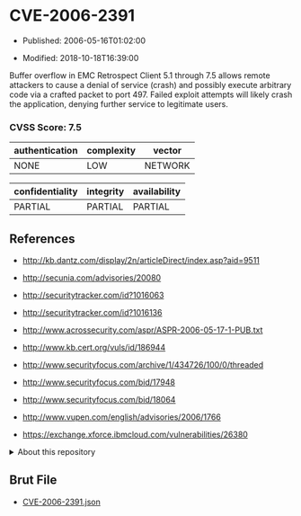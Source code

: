 # CVE-2006-2391

- Published: 2006-05-16T01:02:00

- Modified: 2018-10-18T16:39:00

Buffer overflow in EMC Retrospect Client 5.1 through 7.5 allows remote attackers to cause a denial of service (crash) and possibly execute arbitrary code via a crafted packet to port 497. Failed exploit attempts will likely crash the application, denying further service to legitimate users.

### CVSS Score: **7.5**

| authentication | complexity | vector |
| --- | --- | --- |
| NONE | LOW | NETWORK |

| confidentiality | integrity | availability |
| --- | --- | --- |
| PARTIAL | PARTIAL | PARTIAL |

## References

* http://kb.dantz.com/display/2n/articleDirect/index.asp?aid=9511

* http://secunia.com/advisories/20080

* http://securitytracker.com/id?1016063

* http://securitytracker.com/id?1016136

* http://www.acrossecurity.com/aspr/ASPR-2006-05-17-1-PUB.txt

* http://www.kb.cert.org/vuls/id/186944

* http://www.securityfocus.com/archive/1/434726/100/0/threaded

* http://www.securityfocus.com/bid/17948

* http://www.securityfocus.com/bid/18064

* http://www.vupen.com/english/advisories/2006/1766

* https://exchange.xforce.ibmcloud.com/vulnerabilities/26380

<details>
<summary>About this repository</summary> 

  This repository is part of the project [Live Hack CVE](https://github.com/Live-Hack-CVE). Main website can be found [www.live-hack.org](https://www.live-hack.org) 
  
  Made by [Sn0wAlice](https://github.com/Sn0wAlice) for the people that care about security and need to have a feed of the latest CVEs. Hope you enjoy it, don't forget to star the repo and follow me on [Twitter](https://twitter.com/Sn0wAlice) and [Github](https://github.com/Sn0wAlice). And that is my [personnal website](https://www.alice-snow.me/)

  - [Home Page](https://github.com/Live-Hack-CVE)
  - [Framework](https://github.com/Live-Hack-CVE/cve-framework)
  - [CVE database](https://github.com/Live-Hack-CVE/full_database)
  - [Changelog](https://github.com/Live-Hack-CVE/Changelog)
</details>

## Brut File

* [CVE-2006-2391.json](https://raw.githubusercontent.com/Live-Hack-CVE/full_database/main/cves/2006/CVE-2006-2391.json)

